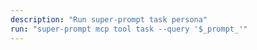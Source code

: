 ```yaml
---
description: "Run super-prompt task persona"
run: "super-prompt mcp tool task --query '$_prompt_'"
---
```


